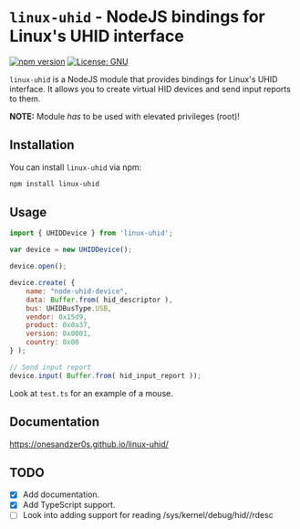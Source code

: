 # `linux-uhid` - NodeJS bindings for Linux's UHID interface
[![npm version](https://badge.fury.io/js/linux-uhid.svg)](https://badge.fury.io/js/linux-uhid) [![License: GNU](https://img.shields.io/badge/License-GNU-blue.svg)](https://opensource.org/licenses/GNU)

`linux-uhid` is a NodeJS module that provides bindings for Linux's UHID interface. It allows you to create virtual HID devices and send input reports to them.

**NOTE:** Module *has* to be used with elevated privileges (root)!
## Installation
You can install `linux-uhid` via npm:

```bash
npm install linux-uhid
```
## Usage
```javascript
import { UHIDDevice } from 'linux-uhid';

var device = new UHIDDevice();

device.open();

device.create( {
	name: "node-uhid-device",
	data: Buffer.from( hid_descriptor ),
	bus: UHIDBusType.USB,
	vendor: 0x15d9,
	product: 0x0a37,
	version: 0x0001,
	country: 0x00
} );

// Send input report
device.input( Buffer.from( hid_input_report ));
```
Look at `test.ts` for an example of a mouse.
## Documentation

https://onesandzer0s.github.io/linux-uhid/

## TODO
- [x] Add documentation.
- [x] Add TypeScript support.
- [ ] Look into adding support for reading /sys/kernel/debug/hid/<dev>/rdesc
